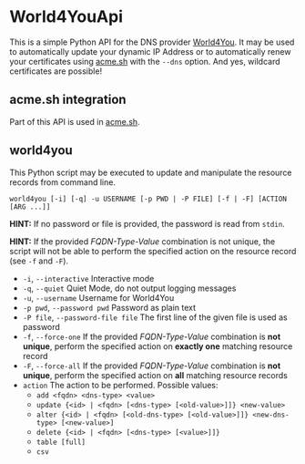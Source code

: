 
# World4YouApi

This is a simple Python API for the DNS provider [World4You](https://www.world4you.com/).
It may be used to automatically update your dynamic IP Address or to automatically renew 
your certificates using [acme.sh](https://github.com/acmesh-official/acme.sh) with the ```--dns``` option.
And yes, wildcard certificates are possible!


## acme.sh integration

Part of this API is used in [acme.sh](https://github.com/NerLOR/acme.sh).


## world4you

This Python script may be executed to update and manipulate the resource records 
from command line.

```
world4you [-i] [-q] -u USERNAME [-p PWD | -P FILE] [-f | -F] [ACTION [ARG ...]]
```

**HINT:** If no password or file is provided, the password is read from `stdin`.

**HINT:** If the provided *FQDN-Type-Value* combination is not unique, the script will not be able to perform the specified action on the resource record (see `-f` and `-F`).

* `-i`, `--interactive` Interactive mode
* `-q`, `--quiet` Quiet Mode, do not output logging messages
* `-u`, `--username` Username for World4You
* `-p pwd`, `--password pwd` Password as plain text
* `-P file`, `--password-file file` The first line of the given file is used as password
* `-f`, `--force-one` If the provided *FQDN-Type-Value* combination is **not unique**, perform the specified action on **exactly one** matching resource record
* `-F`, `--force-all` If the provided *FQDN-Type-Value* combination is **not unique**, perform the specified action on **all** matching resource records
* `action` The action to be performed. Possible values:
    * `add <fqdn> <dns-type> <value>`
    * `update {<id> | <fqdn> [<dns-type> [<old-value>]]} <new-value>`
    * `alter {<id> | <fqdn> [<old-dns-type> [<old-value>]]} <new-dns-type> [<new-value>]`
    * `delete {<id> | <fqdn> [<dns-type> [<value>]]}`
    * `table [full]`
    * `csv`

